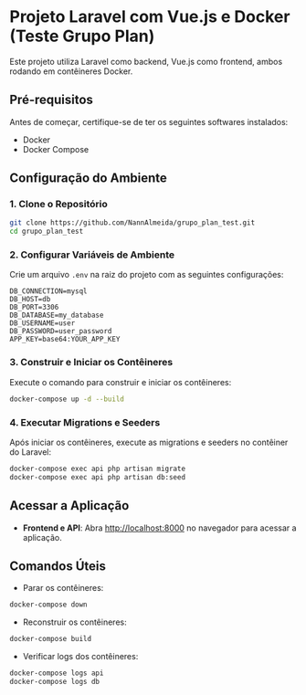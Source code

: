 
# Projeto Laravel com Vue.js e Docker (Teste Grupo Plan)

Este projeto utiliza Laravel como backend, Vue.js como frontend, ambos rodando em contêineres Docker.

## Pré-requisitos

Antes de começar, certifique-se de ter os seguintes softwares instalados:

- Docker
- Docker Compose


## Configuração do Ambiente

### 1. Clone o Repositório

```bash
git clone https://github.com/NannAlmeida/grupo_plan_test.git
cd grupo_plan_test
```

### 2. Configurar Variáveis de Ambiente

Crie um arquivo `.env` na raiz do projeto com as seguintes configurações:

```env
DB_CONNECTION=mysql
DB_HOST=db
DB_PORT=3306
DB_DATABASE=my_database
DB_USERNAME=user
DB_PASSWORD=user_password
APP_KEY=base64:YOUR_APP_KEY
```

### 3. Construir e Iniciar os Contêineres

Execute o comando para construir e iniciar os contêineres:

```bash
docker-compose up -d --build
```

### 4. Executar Migrations e Seeders

Após iniciar os contêineres, execute as migrations e seeders no contêiner do Laravel:

```bash
docker-compose exec api php artisan migrate
docker-compose exec api php artisan db:seed
```

## Acessar a Aplicação

- **Frontend e API**: Abra [http://localhost:8000](http://localhost:8000) no navegador para acessar a aplicação.

## Comandos Úteis

- Parar os contêineres:

```bash
docker-compose down
```

- Reconstruir os contêineres:

```bash
docker-compose build
```

- Verificar logs dos contêineres:

```bash
docker-compose logs api
docker-compose logs db
```
